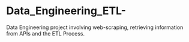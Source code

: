 # Data_Engineering_ETL-
Data Engineering project involving web-scraping, retrieving information from APIs and the ETL Process. 
